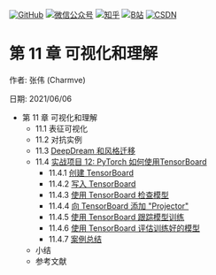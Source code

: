 <p align="left">
  <a href="https://github.com/Charmve"><img src="https://img.shields.io/badge/GitHub-@Charmve-000000.svg?logo=GitHub" alt="GitHub" target="_blank"></a>
  <a href="https://imgconvert.csdnimg.cn/aHR0cHM6Ly9tbWJpei5xcGljLmNuL21tYml6X3BuZy9aTmRoV05pYjNJUkIzZk5ldWVGZEQ4YnZ4cXlzbXRtRktUTGdFSXZOMUdnTHhDNXV0Y1VBZVJ0T0lJa0hTZTVnVGowamVtZUVOQTJJMHhiU0xjQ3VrVVEvNjQw?x-oss-process=image/format,png" target="_blank" ><img src="https://img.shields.io/badge/公众号-@迈微AI研习社-000000.svg?style=flat-square&amp;logo=WeChat" alt="微信公众号"/></a>
  <a href="https://www.zhihu.com/people/MaiweiE-com" target="_blank" ><img src="https://img.shields.io/badge/%E7%9F%A5%E4%B9%8E-@Charmve-000000.svg?style=flat-square&amp;logo=Zhihu" alt="知乎"/></a>
  <a href="https://space.bilibili.com/62079686" target="_blank"><img src="https://img.shields.io/badge/B站-@Charmve-000000.svg?style=flat-square&amp;logo=Bilibili" alt="B站"/></a>
  <a href="https://blog.csdn.net/Charmve" target="_blank"><img src="https://img.shields.io/badge/CSDN-@Charmve-000000.svg?style=flat-square&amp;logo=CSDN" alt="CSDN"/></a>
</p>

# 第 11 章 可视化和理解

作者: 张伟 (Charmve)

日期: 2021/06/06

- 第 11 章 可视化和理解
    - 11.1 表征可视化
    - 11.2 对抗实例
    - 11.3 [DeepDream 和风格迁移](/chapter12.3.3_neural-style.md)
    - 11.4 [实战项目 12: PyTorch 如何使用TensorBoard](chapter11-可视化和理解.md)
      - 11.4.1 [创建 TensorBoard](chapter11-可视化和理解.md#1141-创建-tensorboard)
      - 11.4.2 [写入 TensorBoard](chapter11-可视化和理解.md#1142-写入-tensorboard)
      - 11.4.3 [使用 TensorBoard 检查模型](chapter11-可视化和理解.md#1143-使用-tensorboard-检查模型)
      - 11.4.4 [向 TensorBoard 添加 "Projector"](/chapter11-可视化和理解.md#1144-向-tensorboard-添加-projector)
      - 11.4.5 [使用 TensorBoard 跟踪模型训练](/chapter11-可视化和理解.md#1145-使用-tensorboard-跟踪模型训练)
      - 11.4.6 [使用 TensorBoard 评估训练好的模型](/chapter11-可视化和理解.md#1146-使用-tensorboard-评估训练好的模型)
      - 11.4.7 [案例总结](/chapter11-可视化和理解.md#小结)
    - 小结
    - 参考文献
